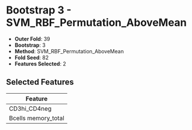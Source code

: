 # Bootstrap 3 - SVM_RBF_Permutation_AboveMean

- **Outer Fold**: 39
- **Bootstrap**: 3
- **Method**: SVM_RBF_Permutation_AboveMean
- **Fold Seed**: 82
- **Features Selected**: 2

## Selected Features

| Feature |
|---------|
| CD3hi_CD4neg |
| Bcells memory_total |
